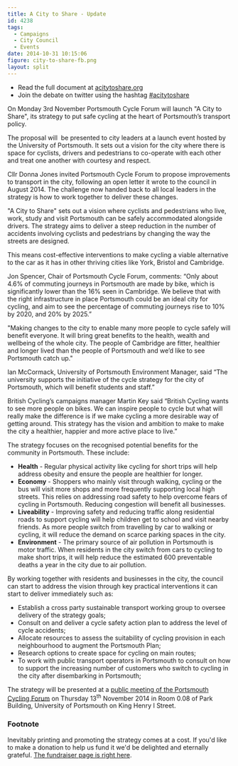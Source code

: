 ```yaml
---
title: A City to Share - Update
id: 4238
tags:
  - Campaigns
  - City Council
  - Events
date: 2014-10-31 10:15:06
figure: city-to-share-fb.png
layout: split
---
```


* Read the full document at [acitytoshare.org](http://acitytoshare.org "A City to Share")
* Join the debate on twitter using the hashtag [#acitytoshare](https://twitter.com/hashtag/acitytoshare "Join the debate on twitter")

On Monday 3rd November Portsmouth Cycle Forum will launch "A City to Share", its strategy to put safe cycling at the heart of Portsmouth’s transport policy.

The proposal will  be presented to city leaders at a launch event hosted by the University of Portsmouth. It sets out a vision for the city where there is space for cyclists, drivers and pedestrians to co-operate with each other and treat one another with courtesy and respect.

Cllr Donna Jones invited Portsmouth Cycle Forum to propose improvements to transport in the city, following an open letter it wrote to the council in August 2014\. The challenge now handed back to all local leaders in the strategy is how to work together to deliver these changes.

"A City to Share" sets out a vision where cyclists and pedestrians who live, work, study and visit Portsmouth can be safely accommodated alongside drivers. The strategy aims to deliver a steep reduction in the number of accidents involving cyclists and pedestrians by changing the way the streets are designed.

This means cost-effective interventions to make cycling a viable alternative to the car as it has in other thriving cities like York, Bristol and Cambridge.

Jon Spencer, Chair of Portsmouth Cycle Forum, comments: “Only about 4.6% of commuting journeys in Portsmouth are made by bike, which is significantly lower than the 16% seen in Cambridge. We believe that with the right infrastructure in place Portsmouth could be an ideal city for cycling, and aim to see the percentage of commuting journeys rise to 10% by 2020, and 20% by 2025.”

"Making changes to the city to enable many more people to cycle safely will benefit everyone. It will bring great benefits to the health, wealth and wellbeing of the whole city. The people of Cambridge are fitter, healthier and longer lived than the people of Portsmouth and we’d like to see Portsmouth catch up."

Ian McCormack, University of Portsmouth Environment Manager, said “The university supports the initiative of the cycle strategy for the city of Portsmouth, which will benefit students and staff.”

British Cycling’s campaigns manager Martin Key said “British Cycling wants to see more people on bikes. We can inspire people to cycle but what will really make the difference is if we make cycling a more desirable way of getting around. This strategy has the vision and ambition to make to make the city a healthier, happier and more active place to live.”

The strategy focuses on the recognised potential benefits for the community in Portsmouth. These include:

* **Health** - Regular physical activity like cycling for short trips will help address obesity and ensure the people are healthier for longer.
* **Economy** - Shoppers who mainly visit through walking, cycling or the bus will visit more shops and more frequently supporting local high streets. This relies on addressing road safety to help overcome fears of cycling in Portsmouth. Reducing congestion will benefit all businesses.
* **Liveability** - Improving safety and reducing traffic along residential roads to support cycling will help children get to school and visit nearby friends. As more people switch from travelling by car to walking or cycling, it will reduce the demand on scarce parking spaces in the city.
* **Environment** - The primary source of air pollution in Portsmouth is motor traffic. When residents in the city switch from cars to cycling to make short trips, it will help reduce the estimated 600 preventable deaths a year in the city due to air pollution.

By working together with residents and businesses in the city, the council can start to address the vision through key practical interventions it can start to deliver immediately such as:

* Establish a cross party sustainable transport working group to oversee delivery of the strategy goals;
* Consult on and deliver a cycle safety action plan to address the level of cycle accidents;
* Allocate resources to assess the suitability of cycling provision in each neighbourhood to augment the Portsmouth Plan;
* Research options to create space for cycling on main routes;
* To work with public transport operators in Portsmouth to consult on how to support the increasing number of customers who switch to cycling in the city after disembarking in Portsmouth;

The strategy will be presented at a [public meeting of the Portsmouth Cycling Forum](/2014/10/cycle-forum-open-meeting-13-november/) on Thursday 13<sup>th</sup> November 2014 in Room 0.08 of Park Building, University of Portsmouth on King Henry I Street.

### Footnote

Inevitably printing and promoting the strategy comes at a cost. If you'd like to make a donation to help us fund it we'd be delighted and eternally grateful. [The fundraiser page is right here](https://fundrazr.com/campaigns/btOy2/ab/14A9ve "A City to Share - Fundraiser").
